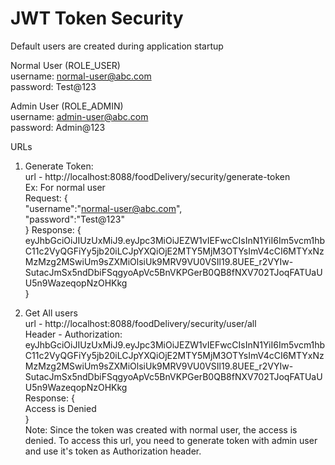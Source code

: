 # **JWT Token Security**
Default users are created during application startup

Normal User (ROLE_USER)  
username: normal-user@abc.com  
password: Test@123

Admin User (ROLE_ADMIN)  
username: admin-user@abc.com  
password: Admin@123


URLs  
1. Generate Token:  
   url - http://localhost:8088/foodDelivery/security/generate-token  
Ex: For normal user  
Request: {  
"username":"normal-user@abc.com",  
"password":"Test@123"  
}
Response: {  
eyJhbGciOiJIUzUxMiJ9.eyJpc3MiOiJEZW1vIEFwcCIsInN1YiI6Im5vcm1hbC11c2VyQGFiYy5jb20iLCJpYXQiOjE2MTY5MjM3OTYsImV4cCI6MTYxNzMzMzg2MSwiUm9sZXMiOlsiUk9MRV9VU0VSIl19.8UEE_r2VYIw-SutacJmSx5ndDbiFSqgyoApVc5BnVKPGerB0QB8fNXV702TJoqFATUaUU5n9WazeqopNzOHKkg  
}  
   
2.  Get All users  
url - http://localhost:8088/foodDelivery/security/user/all  
    Header - Authorization: eyJhbGciOiJIUzUxMiJ9.eyJpc3MiOiJEZW1vIEFwcCIsInN1YiI6Im5vcm1hbC11c2VyQGFiYy5jb20iLCJpYXQiOjE2MTY5MjM3OTYsImV4cCI6MTYxNzMzMzg2MSwiUm9sZXMiOlsiUk9MRV9VU0VSIl19.8UEE_r2VYIw-SutacJmSx5ndDbiFSqgyoApVc5BnVKPGerB0QB8fNXV702TJoqFATUaUU5n9WazeqopNzOHKkg  
    Response: {  
    Access is Denied  
    }  
    Note: Since the token was created with normal user, the access is denied. To access this url, you need to generate token with admin user and use it's token as Authorization header.
    
